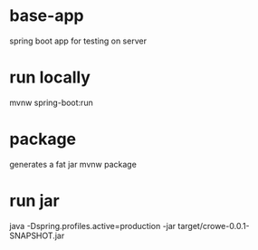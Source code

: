 # base-app
spring boot app for testing on server

# run locally
mvnw spring-boot:run

# package
generates a fat jar 
mvnw package

# run jar
java -Dspring.profiles.active=production -jar target/crowe-0.0.1-SNAPSHOT.jar
